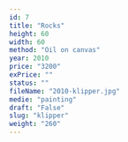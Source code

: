 ```yaml
---
id: 7
title: "Rocks"
height: 60
width: 60
method: "Oil on canvas"
year: 2010
price: "3200"
exPrice: ""
status: ""
fileName: "2010-klipper.jpg"
medie: "painting"
draft: "False"
slug: "klipper"
weight: "260"
---
```

